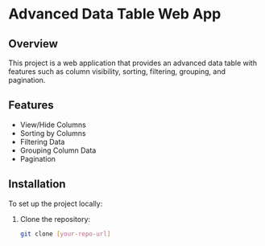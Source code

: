 # Advanced Data Table Web App

## Overview

This project is a web application that provides an advanced data table with features such as column visibility, sorting, filtering, grouping, and pagination.

## Features

- View/Hide Columns
- Sorting by Columns
- Filtering Data
- Grouping Column Data
- Pagination

## Installation

To set up the project locally:

1. Clone the repository:
   ```bash
   git clone [your-repo-url]
